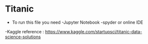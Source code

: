 # Titanic
- To run this file you need 
  -Jupyter Notebook
  -spyder or online IDE


-Kaggle reference : https://www.kaggle.com/startupsci/titanic-data-science-solutions
  
